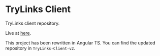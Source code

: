 # TryLinks Client

TryLinks client repository.

Live at [here](http://examples.links-lang.org).

This project has been rewritten in Angular TS. You can find the updated repository in `TryLinks-Client-v2`.
